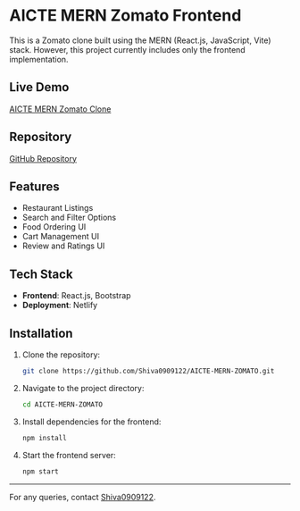 # AICTE MERN Zomato Frontend

This is a Zomato clone built using the MERN (React.js, JavaScript, Vite) stack. However, this project currently includes only the frontend implementation.

## Live Demo
[AICTE MERN Zomato Clone](https://aicte-mern-zomato.netlify.app/)

## Repository
[GitHub Repository](https://github.com/Shiva0909122/AICTE-MERN-ZOMATO)

## Features
- Restaurant Listings
- Search and Filter Options
- Food Ordering UI
- Cart Management UI
- Review and Ratings UI

## Tech Stack
- **Frontend**: React.js, Bootstrap
- **Deployment**: Netlify

## Installation

1. Clone the repository:
   ```sh
   git clone https://github.com/Shiva0909122/AICTE-MERN-ZOMATO.git
   ```

2. Navigate to the project directory:
   ```sh
   cd AICTE-MERN-ZOMATO
   ```

3. Install dependencies for the frontend:
   ```sh
   npm install
   ```

4. Start the frontend server:
   ```sh
   npm start
   ```


---
For any queries, contact [Shiva0909122](https://github.com/Shiva0909122).

